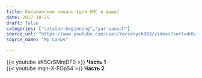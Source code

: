 ```yaml
---
title: Каталонское начало (для КМС и выше)
date: 2017-10-25
draft: false
categories: ["catalan-beginning","yar-sanich"]
source_url: "https://www.youtube.com/user/Yarsanych983/videos?sort=dd&view=0&flow=grid"
source_name: "Яр Саныч"

---
```


<!--more-->
<div class="container">
  <div class="row">
    <div class="col-sm-6">
      {{< youtube xK5CrSMmDF0 >}}
      <strong>Часть 1</strong>
    </div>
    <div class="col-sm-6">
      {{< youtube mqn-X-FOp54 >}}
      <strong>Часть 2</strong>
    </div>
  </div>
</div>
